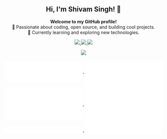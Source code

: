 
<p align="center">
  <a href="https://github.com/shivamsingh163248">
    <!-- <img align="center" width="49%" src="./header.svg" /> -->
  </a>
</p>

<h2 align="center">Hi, I'm Shivam Singh! 👋</h2>

<p align="center">
  <b>Welcome to my GitHub profile!</b><br>
  🚀 Passionate about coding, open source, and building cool projects.<br>
  🌱 Currently learning and exploring new technologies.
</p>

<p align="center">
  <a href="https://github.com/shivamsingh163248">
    <img src="https://img.shields.io/github/followers/shivamsingh163248?label=Follow&style=social"/>
  </a>
  <a href="mailto:shivamsingh163248@gmail.com">
    <img src="https://img.shields.io/badge/email-D14836?style=flat&logo=gmail&logoColor=white"/>
  </a>
  <a href="https://www.linkedin.com/in/shivamsingh163248/">
    <img src="https://img.shields.io/badge/LinkedIn-blue?style=flat&logo=linkedin"/>
  </a>
</p>

<p align="center">
  <a href="https://user-badge.committers.top/australia_private/shivamsingh163248">
    <img src="https://user-badge.committers.top/australia_private/shivamsingh163248.svg"/>
  </a>
</p>

<p align="center">
  <a href="https://github.com/shivamsingh163248">
    <img align="center" width="49%" src="./repositories.svg" />
  </a>
  <a href="https://github.com/shivamsingh163248">
    <img align="center" width="49%" src="./acti_comm.svg" />
  </a>
  <a href="https://github.com/shivamsingh163248">
    <img align="center" width="49%" src="./iso_calender.svg" />
  </a>
  <a href="https://github.com/shivamsingh163248">
    <img align="center" width="49%" src="./issue_pr_lang.svg" />
  </a>
  <a href="https://github.com/shivamsingh163248">
    <img align="center" width="49%" src="./github-habits.svg" />
  </a>
  <a href="https://github.com/shivamsingh163248">
    <img align="center" width="49%" src="./achievements.svg" />
  </a>
</p>
